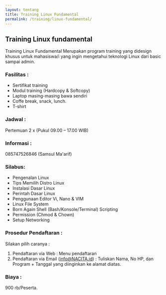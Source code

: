 ```yaml
---
layout: tentang
title: Training Linux Fundamental
permalink: /training/linux-fundamental/
---
```


## Training Linux fundamental

Training Linux Fundamental Merupakan program training yang didesign khusus untuk mahasiswa/i yang ingin mengetahui teknologi Linux dari basic sampai admin.


### Fasilitas :
- Sertifikat training
- Modul training (Hardcopy & Softcopy)
- Laptop masing-masing bawa sendiri
- Coffe break, snack, lunch.
- T-shirt

### Jadwal :
Pertemuan 2 x (Pukul 09.00 – 17.00 WIB)

### Informasi :
085747526846 (Samsul Ma'arif)

### Silabus:
- Pengenalan Linux
- Tips Memilih Distro Linux
- Instalasi Dasar Linux
- Perintah Dasar Linux
- Penggunaan Editor Vi, Nano & VIM
- Linux File System
- Born Again Shell (Bash/Konsole/Terminal) Scripting
- Permission (Chmod & Chown)
- Setup Networking

### Prosedur Pendaftaran :

Silakan pilih caranya :
1. Pendaftaran via Web : Menu pendaftaran
2. Pendaftaran via Email (info@NACITA.id) :
Tuliskan Nama, No HP, dan Program + Tanggal yang diinginkan ke alamat diatas.


### Biaya :
900 rb/Peserta.
